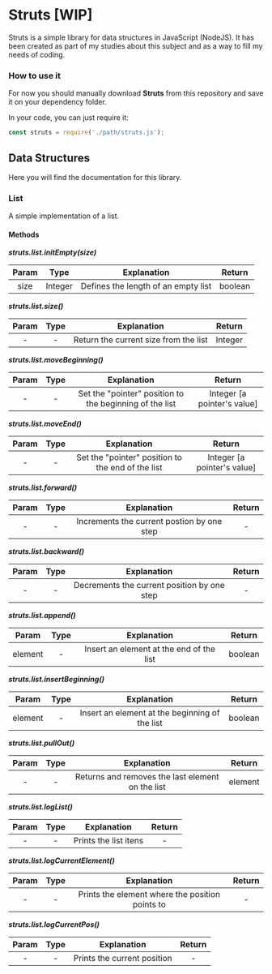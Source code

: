 # Struts [WIP]
Struts is a simple library for data structures in JavaScript (NodeJS).
It has been created as part of my studies about this subject and as a way to fill my needs of coding.

### How to use it
For now you should manually download <b>Struts</b> from this repository and save it on your dependency folder.

In your code, you can just require it:

```javascript
const struts = require('./path/struts.js');
```

## Data Structures
Here you will find the documentation for this library.

### List
A simple implementation of a list.

#### Methods

<b><i>struts.list.initEmpty(size)</i></b>

| Param | Type            | Explanation      | Return      |
|:-------:|:-------------:|:-------:|:-------:|
| size      | Integer | Defines the length of an empty list  | boolean  |

<b><i>struts.list.size()</i></b>

| Param | Type            | Explanation      | Return      |
|:-------:|:-------------:|:-------:|:-------:|
| -      | - | Return the current size from the list  | Integer  |

<b><i>struts.list.moveBeginning()</i></b>

| Param | Type            | Explanation      | Return      |
|:-------:|:-------------:|:-------:|:-------:|
| -      | - | Set the "pointer" position to the beginning of the list  | Integer [a pointer's value] |

<b><i>struts.list.moveEnd()</i></b>

| Param | Type            | Explanation      | Return      |
|:-------:|:-------------:|:-------:|:-------:|
| -      | - | Set the "pointer" position to the end of the list  | Integer [a pointer's value] |

<b><i>struts.list.forward()</i></b>

| Param | Type            | Explanation      | Return      |
|:-------:|:-------------:|:-------:|:-------:|
| -      | - | Increments the current postion by one step  | - |

<b><i>struts.list.backward()</i></b>

| Param | Type            | Explanation      | Return      |
|:-------:|:-------------:|:-------:|:-------:|
| -      | - | Decrements the current position by one step  | - |

<b><i>struts.list.append()</i></b>

| Param | Type            | Explanation      | Return      |
|:-------:|:-------------:|:-------:|:-------:|
| element      | - | Insert an element at the end of the list  | boolean |

<b><i>struts.list.insertBeginning()</i></b>

| Param | Type            | Explanation      | Return      |
|:-------:|:-------------:|:-------:|:-------:|
| element     | - |Insert an element at the beginning of the list  | boolean |

<b><i>struts.list.pullOut()</i></b>

| Param | Type            | Explanation      | Return      |
|:-------:|:-------------:|:-------:|:-------:|
| -      | - | Returns and removes the last element on the list  | element |


<b><i>struts.list.logList()</i></b>

| Param | Type            | Explanation      | Return      |
|:-------:|:-------------:|:-------:|:-------:|
| -      | - | Prints the list itens  | - |

<b><i>struts.list.logCurrentElement()</i></b>

| Param | Type            | Explanation      | Return      |
|:-------:|:-------------:|:-------:|:-------:|
| -      | - | Prints the element where the position points to  | - |

<b><i>struts.list.logCurrentPos()</i></b>

| Param | Type            | Explanation      | Return      |
|:-------:|:-------------:|:-------:|:-------:|
| -      | - | Prints the current position  | - |


